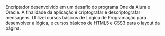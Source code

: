 Encriptador desenvolvido em um desafio do programa One da Alura e Oracle.
A finalidade da aplicação é criptografar e descriptografar mensagens.
Utilizei cursos básicos de Lógica de Programação para desenvolver a lógica, e cursos básicos de HTML5 e CSS3 para o layout da página.
